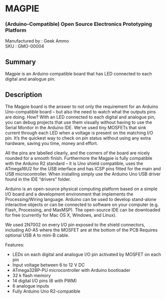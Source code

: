 MAGPIE 
======
### (Arduino-Compatible) Open Source Electronics Prototyping Platform
Manufactured by : Geek Ammo  
SKU : GMO-00004

Summary
-------
Magpie is an Arduino compatible board that has LED connected to each digital and analogue pin.

Description
-----------

The Magpie board is the answer to not only the requirement for an Arduino Uno-compatible board – but also the need to watch what the outputs pins are doing. How? With an LED connected to each digital and analogue pin, you can debug projects that use them visually without having to use the Serial Monitor in the Arduino IDE. We’ve used tiny MOSFETs that sink current through each LED when a voltage is present on the matching I/O pin. It’s the quickest way to check on pin status without using any extra hardware, saving you time, money and effort.

All the pins are labelled clearly, and the corners of the board are nicely rounded for a smooth finish. Furthermore the Magpie is fully compatible with the Arduino R2 standard – it is Uno shield compatible, uses the ATmega16U2 for the USB interface and has ICSP pins fitted for the main and USB microcontroller. When installing simply use the Arduino Uno USB driver found in the IDE “drivers” folder.

Arduino is an open-source physical computing platform based on a simple I/O board and a development environment that implements the Processing/Wiring language. Arduino can be used to develop stand-alone interactive objects or can be connected to software on your computer (e.g. Flash, Processing, and MaxMSP). The open-source IDE can be downloaded for free (currently for Mac OS X, Windows, and Linux).

We used 2N7002 on every I/O pin exposed to the shield connectors, including A0-A5  where the MOSFET are at the bottom of the PCB
Requires optional USB A to mini-B cable.

Features:

* LEDs on each digital and analogue I/O pin activated by MOSFET on each pin
* Input voltage between 6 to 12 V DC
* ATmega328P-PU microcontroller with Arduino bootloader
* 32 k flash memory
* 14 digital I/O pins (6 with PWM)
* 6 analogue inputs
* Fully Arduino Uno R2-compatible